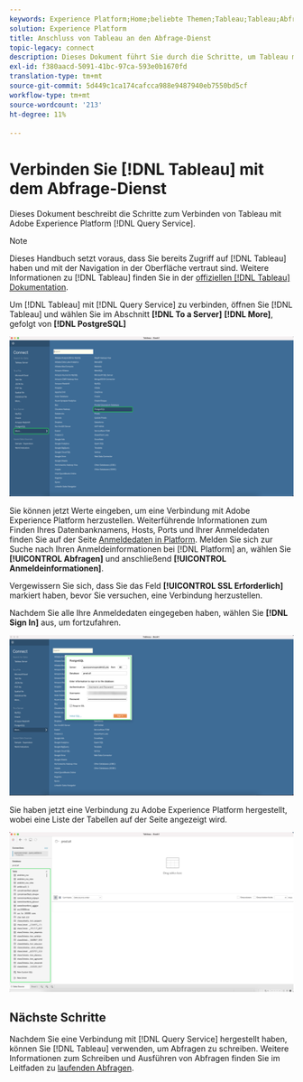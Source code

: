```yaml
---
keywords: Experience Platform;Home;beliebte Themen;Tableau;Tableau;Abfrage-Dienst;Abfrage-Dienst;Verbindung mit Abfrage-Dienst herstellen
solution: Experience Platform
title: Anschluss von Tableau an den Abfrage-Dienst
topic-legacy: connect
description: Dieses Dokument führt Sie durch die Schritte, um Tableau mit dem Adobe Experience Platform Abfrage Service zu verbinden.
exl-id: f380aacd-5091-41bc-97ca-593e0b1670fd
translation-type: tm+mt
source-git-commit: 5d449c1ca174cafcca988e9487940eb7550bd5cf
workflow-type: tm+mt
source-wordcount: '213'
ht-degree: 11%

---
```


# Verbinden Sie [!DNL Tableau] mit dem Abfrage-Dienst

Dieses Dokument beschreibt die Schritte zum Verbinden von Tableau mit Adobe Experience Platform [!DNL Query Service].

>[!NOTE]
>
> Dieses Handbuch setzt voraus, dass Sie bereits Zugriff auf [!DNL Tableau] haben und mit der Navigation in der Oberfläche vertraut sind. Weitere Informationen zu [!DNL Tableau] finden Sie in der [offiziellen  [!DNL Tableau] Dokumentation](https://help.tableau.com/current/pro/desktop/en-us/default.htm).

Um [!DNL Tableau] mit [!DNL Query Service] zu verbinden, öffnen Sie [!DNL Tableau] und wählen Sie im Abschnitt **[!DNL To a Server]** **[!DNL More]**, gefolgt von **[!DNL PostgreSQL]**

![](../images/clients/tableau/open-connection.png)

Sie können jetzt Werte eingeben, um eine Verbindung mit Adobe Experience Platform herzustellen.  Weiterführende Informationen zum Finden Ihres Datenbanknamens, Hosts, Ports und Ihrer Anmeldedaten finden Sie auf der Seite [Anmeldedaten in Platform](https://platform.adobe.com/query/configuration). Melden Sie sich zur Suche nach Ihren Anmeldeinformationen bei [!DNL Platform] an, wählen Sie **[!UICONTROL Abfragen]** und anschließend **[!UICONTROL Anmeldeinformationen]**.

Vergewissern Sie sich, dass Sie das Feld **[!UICONTROL SSL Erforderlich]** markiert haben, bevor Sie versuchen, eine Verbindung herzustellen.

Nachdem Sie alle Ihre Anmeldedaten eingegeben haben, wählen Sie **[!DNL Sign In]** aus, um fortzufahren.

![](../images/clients/tableau/sign-in.png)

Sie haben jetzt eine Verbindung zu Adobe Experience Platform hergestellt, wobei eine Liste der Tabellen auf der Seite angezeigt wird.

![](../images/clients/tableau/connected.png)

## Nächste Schritte

Nachdem Sie eine Verbindung mit [!DNL Query Service] hergestellt haben, können Sie [!DNL Tableau] verwenden, um Abfragen zu schreiben. Weitere Informationen zum Schreiben und Ausführen von Abfragen finden Sie im Leitfaden zu [laufenden Abfragen](../best-practices/writing-queries.md).
